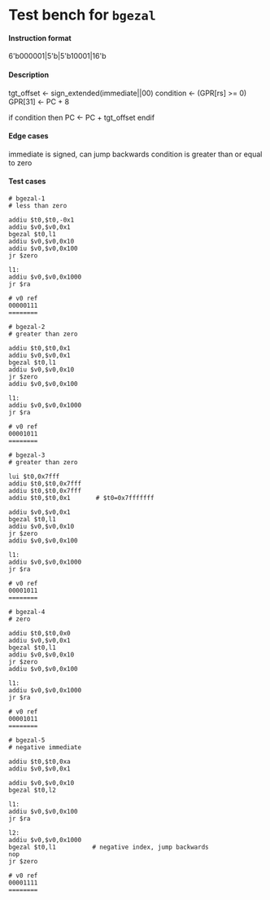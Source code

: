 # Test bench for `bgezal`

#### Instruction format

6'b000001|5'b<rs>|5'b10001|16'b<immediate>

#### Description

tgt_offset <- sign_extended(immediate||00)
condition <- (GPR[rs] >= 0)
GPR[31] <- PC + 8

if condition then
    PC <- PC + tgt_offset
endif

#### Edge cases

immediate is signed, can jump backwards
condition is greater than or equal to zero

#### Test cases

```assembly
# bgezal-1
# less than zero

addiu $t0,$t0,-0x1
addiu $v0,$v0,0x1
bgezal $t0,l1
addiu $v0,$v0,0x10
addiu $v0,$v0,0x100
jr $zero

l1:
addiu $v0,$v0,0x1000
jr $ra

# v0 ref
00000111
========
```

```assembly
# bgezal-2
# greater than zero

addiu $t0,$t0,0x1
addiu $v0,$v0,0x1
bgezal $t0,l1
addiu $v0,$v0,0x10
jr $zero
addiu $v0,$v0,0x100

l1:
addiu $v0,$v0,0x1000
jr $ra

# v0 ref
00001011
========
```

```assembly
# bgezal-3
# greater than zero

lui $t0,0x7fff
addiu $t0,$t0,0x7fff
addiu $t0,$t0,0x7fff
addiu $t0,$t0,0x1       # $t0=0x7fffffff

addiu $v0,$v0,0x1
bgezal $t0,l1
addiu $v0,$v0,0x10
jr $zero
addiu $v0,$v0,0x100

l1:
addiu $v0,$v0,0x1000
jr $ra

# v0 ref
00001011
========
```

```assembly
# bgezal-4
# zero

addiu $t0,$t0,0x0
addiu $v0,$v0,0x1
bgezal $t0,l1
addiu $v0,$v0,0x10
jr $zero
addiu $v0,$v0,0x100

l1:
addiu $v0,$v0,0x1000
jr $ra

# v0 ref
00001011
========
```

```assembly
# bgezal-5
# negative immediate

addiu $t0,$t0,0xa
addiu $v0,$v0,0x1

addiu $v0,$v0,0x10
bgezal $t0,l2

l1:
addiu $v0,$v0,0x100
jr $ra

l2:
addiu $v0,$v0,0x1000
bgezal $t0,l1          # negative index, jump backwards
nop
jr $zero

# v0 ref
00001111
========
```
